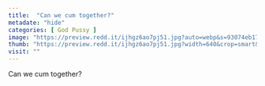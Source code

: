 ```yaml
---
title:  "Can we cum together?"
metadate: "hide"
categories: [ God Pussy ]
image: "https://preview.redd.it/ijhgz6ao7pj51.jpg?auto=webp&s=93074eb177941a6689c79ef7bf03c4b44348ea65"
thumb: "https://preview.redd.it/ijhgz6ao7pj51.jpg?width=640&crop=smart&auto=webp&s=0d57461e0fce44f5f2acd9a05f56a899819f912f"
visit: ""
---
```

Can we cum together?
